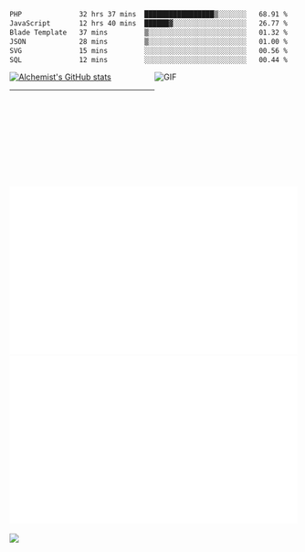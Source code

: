 <!--START_SECTION:waka-->

```text
PHP              32 hrs 37 mins  █████████████████▒░░░░░░░   68.91 %
JavaScript       12 hrs 40 mins  ██████▓░░░░░░░░░░░░░░░░░░   26.77 %
Blade Template   37 mins         ▒░░░░░░░░░░░░░░░░░░░░░░░░   01.32 %
JSON             28 mins         ▒░░░░░░░░░░░░░░░░░░░░░░░░   01.00 %
SVG              15 mins         ░░░░░░░░░░░░░░░░░░░░░░░░░   00.56 %
SQL              12 mins         ░░░░░░░░░░░░░░░░░░░░░░░░░   00.44 %
```

<!--END_SECTION:waka-->

[![Alchemist's GitHub stats](https://github-readme-stats.vercel.app/api?username=DrMaxis&show_icons=true&theme=outrun&count_private=true)](#)
<img align="right" alt="GIF" src="https://user-images.githubusercontent.com/5355808/139111924-210cc6fa-9fb1-4dac-929d-6324a5836a92.gif" width="250" height="200" />
<hr />

![](https://raw.githubusercontent.com/DrMaxis/github-stats-transparent/output/generated/overview.svg)
![](https://raw.githubusercontent.com/DrMaxis/github-stats-transparent/output/generated/languages.svg)

 
<a href="https://count.getloli.com/"><img src="https://count.getloli.com/get/@:maxis-the-alchemist?theme=rule34"></a>
<!-- https://count.getloli.com/get/@alchemist?theme=rule34 -->
<br>
